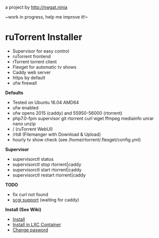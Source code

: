 a project by
http://nwgat.ninja

~work in progress, help me improve it!~

# ruTorrent Installer
* Supervisor for easy control
* ruTorrent frontend 
* rTorrent torrent client
* Flexget for automatic tv shows
* Caddy web server
* https by default
* ufw firewall

**Defaults**
* Tested on Ubuntu 16.04 AMD64
* ufw enabled
* ufw opens 2015 (caddy) and 55950-56000 (rtorrent)
* php7.0-fpm supervisor git rtorrent curl wget ffmpeg mediainfo unrar nano unzip
* / (ruTorrent WebUI)
* /rtdl (Filemanger with Download & Upload)
* hourly tv show check (see /home/rtorrent/.flexget/config.yml)

**Supervisor**
* supervisorctl status
* supervisorctl stop rtorrent|caddy
* supervisorctl start rtorrent|caddy
* supervisorctl restart rtorrent|caddy

**TODO**
* fix curl not found
* [scgi support](https://github.com/mholt/caddy/issues/776) (waiting for caddy)

**Install (See Wiki)**
* [Install](https://github.com/nwgat/rutorrent-installer/wiki/Install)
* [Install in LXC Container](https://github.com/nwgat/rutorrent-installer/wiki/Install-in-a-LXC-Container)
* [Change pasword](https://github.com/nwgat/rutorrent-installer/wiki/Change-Password)

